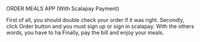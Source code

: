 ORDER MEALS APP (With Scalapay Payment)

First of all, you should double check your order if it was right.
Secondly, click Order button and you must sign up or sign in scalapay. With the others words, you have to ha
Finally, pay the bill and enjoy your meals.
